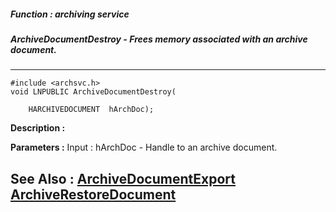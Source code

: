 ##### Function : archiving service
##### ArchiveDocumentDestroy - Frees memory associated with an archive document.
---
```
#include <archsvc.h>
void LNPUBLIC ArchiveDocumentDestroy(

	HARCHIVEDOCUMENT  hArchDoc);
```
**Description :**



**Parameters :**
Input :
hArchDoc  -  Handle to an archive document.



**See Also :**
[ArchiveDocumentExport](/domino-c-api-docs/reference/Func/ArchiveDocumentExport)
[ArchiveRestoreDocument](/domino-c-api-docs/reference/Func/ArchiveRestoreDocument)
---
